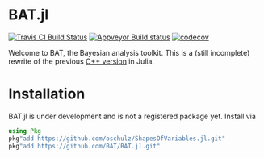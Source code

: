 # BAT.jl

[![Travis CI Build Status](https://travis-ci.org/bat/BAT.jl.svg?branch=master)](https://travis-ci.org/bat/BAT.jl)
[![Appveyor Build status](https://ci.appveyor.com/api/projects/status/github/bat/BAT.jl?branch=master&svg=true)](https://ci.appveyor.com/project/oschulz/bat-jl/branch/master)
[![codecov](https://codecov.io/gh/bat/BAT.jl/branch/master/graph/badge.svg)](https://codecov.io/gh/bat/BAT.jl)

Welcome to BAT, the Bayesian analysis toolkit. This is a (still incomplete) rewrite of the previous [C++ version](https://github.com/bat/bat) in Julia.


# Installation

BAT.jl is under development and is not a registered package yet. Install via

```julia
using Pkg
pkg"add https://github.com/oschulz/ShapesOfVariables.jl.git"
pkg"add https://github.com/BAT/BAT.jl.git"
```
